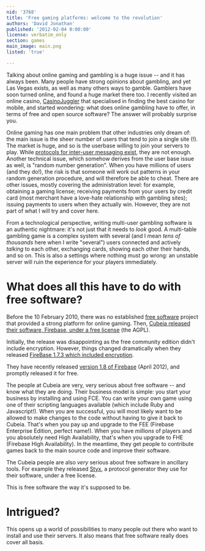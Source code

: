 ```yaml
---
nid: '3768'
title: 'Free gaming platforms: welcome to the revolution'
authors: 'David Jonathan'
published: '2012-02-04 0:00:00'
license: verbatim_only
section: games
main_image: main.png
listed: 'true'

---
```

Talking about online gaming and gambling is a huge issue -- and it has always been. Many people have strong opinions about gambling, and yet Las Vegas exists, as well as many others ways to gamble. Gamblers have soon turned online, and found a huge market there too. I recently visited an online casino, [CasinoJuggler](http://www.casinojuggler.com/) that specialised in finding the best casino for mobile, and started wondering: what does online gambling have to offer, in terms of free and open source software? The answer will probably surprise you.
<!--break-->

Online gaming has one main problem that other industries only dream of: the main issue is the sheer number of users that tend to join a single site (!). The market is huge, and so is the userbase willing to join your servers to play. While [protocols for inter-user messaging exist](http://www.freesoftwaremagazine.com/articles/instant_messengers), they are not enough. Another technical issue, which somehow derives from the user base issue as well, is "random number generation". When you have millions of users (and they do!), the risk is that someone will work out patterns in your random generation procedure, and will therefore be able to cheat. There are other issues, mostly covering the administration level: for example, obtaining a gaming license; receiving payments from your users by credit card (most merchant have a love-hate relationship with gambling sites); issuing payments to users when they actually win. However, they are not part of what I will try and cover here. 

From a technological perspective, writing multi-user gambling software is an authentic nightmare: it's not just that it needs to _look_ good. A multi-table gambling game is a complex system with several (and I mean _tens of thousands_ here when I write "several") users connected and actively _talking_ to each other, exchanging cards, showing each other their hands, and so on. This is also a settings where nothing must go wrong: an unstable server will ruin the experience for your players immediately.

# What does all this have to do with free software?

Before the 10 February 2010, there was no established [free software](http://www.freesoftwaremagazine.com/articles/open_source_almost_always_free) project that provided a strong platform for online gaming. Then, [Cubeia released their software, Firebase, under a free license](http://www.cubeia.com/index.php/news/91-cubeia-unveils-open-source-game-server) (the AGPL).

Initially, the release was disappointing as the free community edition didn't include encryption. However, things changed dramatically when they released [FireBase 1.7.3 which included encryption](http://www.cubeia.com/index.php/blog/archives/248).

They have recently released [version 1.8 of Firebase](http://www.cubeia.com/index.php/blog/archives/400) (April 2012), and promptly released it for free.

The people at Cubeia are very, very serious about free software -- and know what they are doing. Their business model is simple: you start your business by installing and using FCE. You can write your own game using one of their scripting languages available (which include Ruby and Javascript!). When you are successful, you will most likely want to be allowed to make changes to the code without having to give it back to Cubeia. That's when you pay up and upgrade to the FEE (Firebase Enterprise Edition, perfect name!). When you have _millions_ of players and you absolutely need High Availability, that's when you upgrade to FHE (Firebase High Availability). In the meantime, they get people to contribute games back to the main source code and improve their software.

The Cubeia people are also _very_ serious about free software in ancillary tools. For example they released [Styx](https://bitbucket.org/cubeia/cubeia-styx/wiki/Home), a protocol generator they use for their software, under a free license.

This is free software the way it's supposed to be.

# Intrigued?

This opens up a world of possibilities to many people out there who want to install and use their servers. It also means that free software really does cover all basis.
